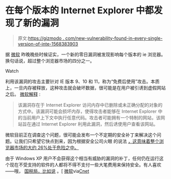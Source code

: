 # 在每个版本的 Internet Explorer 中都发现了新的漏洞

> 原文:[https://gizmodo . com/new-vulnerability-found-in-every-single-version-of-inte-1568383903](https://gizmodo.com/new-vulnerability-found-in-every-single-version-of-inte-1568383903)

据 [微软](https://technet.microsoft.com/en-us/library/security/2963983.aspx) 昨晚晚些时候证实，一个新的零日漏洞被发现影响每个版本的 ie 浏览器。换句话说，超过整个浏览器市场的四分之一。

Watch

利用该漏洞的攻击主要针对 IE 版本 9、10 和 11，称为“免费后使用”攻击。本质上，一旦内存被释放，这种攻击就会破坏数据，很可能是在用户被引诱到虚假网站之后。 [微软解释](https://technet.microsoft.com/en-us/library/security/2963983.aspx) :

> 该漏洞存在于 Internet Explorer 访问内存中已删除或未正确分配的对象的方式中。该漏洞可能会损坏内存，使得攻击者能够在 Internet Explorer 中的当前用户上下文中执行任意代码。攻击者可能拥有一个特制的网站，该网站旨在通过 Internet Explorer 利用此漏洞，然后诱使用户查看该网站。

微软目前正在调查这个问题，很可能会发布一个不定期的安全补丁来解决这个问题。让我们只希望它快点到来，因为根据安全公司火眼 的说法 [，这意味着整个浏览器市场的大约 26%处于危险之中。](http://www.fireeye.com/blog/uncategorized/2014/04/new-zero-day-exploit-targeting-internet-explorer-versions-9-through-11-identified-in-targeted-attacks.html)

由于 Windows XP 用户不会获得这个相当有威胁的漏洞的补丁，任何仍在运行这个现在不受支持的软件的人都将不得不支付一些大笔费用来保持安全。有人喜欢——哦， [国税局，比如说](http://gizmodo.com/irs-misses-xp-deadline-pays-microsoft-millions-for-cus-1562954754) 。[ [微软](https://technet.microsoft.com/en-us/library/security/2963983.aspx)via[Cnet](http://www.cnet.com/news/new-zero-day-vulnerability-identified-in-all-versions-of-ie/)